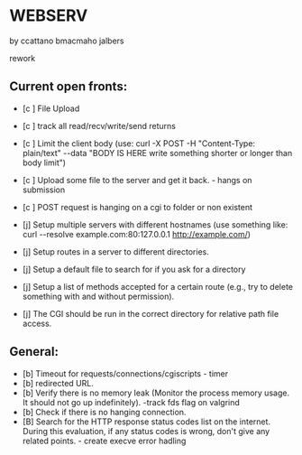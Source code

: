 # WEBSERV
 by ccattano bmacmaho jalbers


rework

## Current open fronts:

- [c ] File Upload 
- [c ] track all read/recv/write/send returns
- [c ] Limit the client body (use: curl -X POST -H "Content-Type: plain/text" --data "BODY IS HERE write something shorter or longer than body limit")
- [c ] Upload some file to the server and get it back.
        - hangs on submission
- [c ] POST  request is hanging on a cgi to folder or non existent



- [j] Setup multiple servers with different hostnames (use something like: curl --resolve example.com:80:127.0.0.1 http://example.com/)
- [j] Setup routes in a server to different directories.
- [j] Setup a default file to search for if you ask for a directory
- [j] Setup a list of methods accepted for a certain route (e.g., try to delete something with and without permission).
- [j] The CGI should be run in the correct directory for relative path file access.

## General:
- [b] Timeout for requests/connections/cgiscripts - timer
- [b] redirected URL.
- [b] Verify there is no memory leak (Monitor the process memory usage. It should not go up indefinitely).
        -track fds flag on valgrind
- [b] Check if there is no hanging connection.
- [B] Search for the HTTP response status codes list on the internet. During this evaluation, if any status codes is wrong, don't give any related points.
        - create execve error hadling

